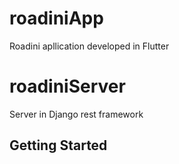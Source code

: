 # roadiniApp

Roadini apllication developed in Flutter

# roadiniServer

Server in Django rest framework

## Getting Started
